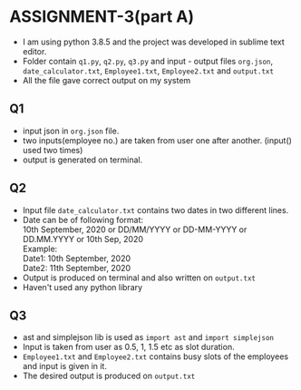 # **ASSIGNMENT-3(part A)**
* I am using python 3.8.5 and the project was developed in sublime text editor.
* Folder contain `q1.py`, `q2.py`, `q3.py` and input - output files `org.json`, `date_calculator.txt`, `Employee1.txt`, `Employee2.txt` and `output.txt`
* All the file gave correct output on my system

## **Q1**
* input json in `org.json` file.
* two inputs(employee no.) are taken from user one after another. (input() used two times)
* output is generated on terminal.
## **Q2**
* Input file `date_calculator.txt` contains two dates in two different lines.
* Date can be of following format:</br>
10th September, 2020 or
DD/MM/YYYY or 
DD-MM-YYYY or
DD.MM.YYYY or
10th Sep, 2020</br>
Example:</br>
Date1: 10th September, 2020</br>
Date2: 11th September, 2020</br>
* Output is produced on terminal and also written on `output.txt` 
* Haven't used any python library

## **Q3**
* ast and simplejson lib is used as `import ast` and `import simplejson`
* Input is taken from user as 0.5, 1, 1.5 etc as slot duration.
* `Employee1.txt` and `Employee2.txt` contains busy slots of the employees and input is given in it.
* The desired output is produced on `output.txt`
